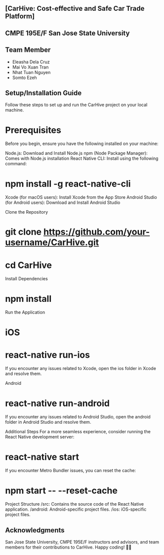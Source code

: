 ## [CarHive: Cost-effective and Safe Car Trade Platform]

## CMPE 195E/F San Jose State University

## Team Member
- Eleasha Dela Cruz
- Mai Vo Xuan Tran
- Nhat Tuan Nguyen
- Somto Ezeh

## Setup/Installation Guide
Follow these steps to set up and run the CarHive project on your local machine.

# Prerequisites
Before you begin, ensure you have the following installed on your machine:

Node.js: Download and Install Node.js
npm (Node Package Manager): Comes with Node.js installation
React Native CLI: Install using the following command:
# npm install -g react-native-cli
Xcode (for macOS users): Install Xcode from the App Store
Android Studio (for Android users): Download and Install Android Studio

Clone the Repository
# git clone https://github.com/your-username/CarHive.git
# cd CarHive

Install Dependencies
# npm install
Run the Application
# iOS
# react-native run-ios
If you encounter any issues related to Xcode, open the ios folder in Xcode and resolve them.

Android
# react-native run-android
If you encounter any issues related to Android Studio, open the android folder in Android Studio and resolve them.

Additional Steps
For a more seamless experience, consider running the React Native development server:
# react-native start

If you encounter Metro Bundler issues, you can reset the cache:
# npm start -- --reset-cache

Project Structure
/src: Contains the source code of the React Native application.
/android: Android-specific project files.
/ios: iOS-specific project files.

## Acknowledgments
San Jose State University, CMPE 195E/F instructors and advisors, and team members for their contributions to CarHive.
Happy coding! 🚗✨
